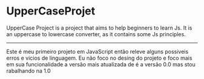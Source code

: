 # UpperCaseProjet
UpperCase Project  is a project that aims to help beginners to learn Js. It is an uppercase to lowercase converter, as it contains some Js principles.

------------------------------------------------------------------------------------------------------------------------------------------

Este é meu primeiro projeto em JavaScript então releve alguns possiveis erros e vicios de linguagem. Eu não foco no desing do projeto e foco mais em sua funcionalidade a versão mais atualizada de é a versão 0.0 mas stou rabalhando na 1.0
